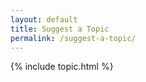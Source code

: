 ```yaml
---
layout: default
title: Suggest a Topic
permalink: /suggest-a-topic/
---
```

{% include topic.html %}

